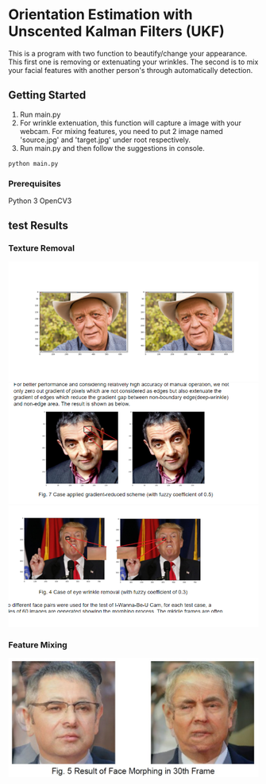 # Orientation Estimation with Unscented Kalman Filters (UKF)

This is a program with two function to beautify/change your appearance. This first one is removing or extenuating your wrinkles. The second is to mix your facial features with another person's through automatically detection. 

## Getting Started
1. Run main.py
2. For wrinkle extenuation, this function will capture a image with your webcam. For mixing features, you need to put 2 image named 'source.jpg' and 'target.jpg' under root respectively. 
3. Run main.py and then follow the suggestions in console. 
```
python main.py
```

### Prerequisites

Python 3
OpenCV3

## test Results

### Texture Removal

![alt text](https://github.com/Ougui9/Magic_Cam/blob/master/textureFlatteningResults/texture2.png)
![alt text](https://github.com/Ougui9/Magic_Cam/blob/master/textureFlatteningResults/texture3.png)
![alt text](https://github.com/Ougui9/Magic_Cam/blob/master/textureFlatteningResults/texture4.png)

### Feature Mixing

![alt text](https://github.com/Ougui9/Magic_Cam/blob/master/FeatureMixingRes/fea1.jpg)